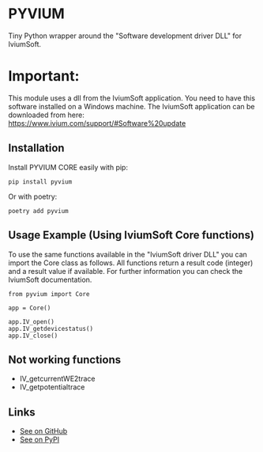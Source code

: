 # PYVIUM

Tiny Python wrapper around the "Software development driver DLL" for IviumSoft.

# Important:
This module uses a dll from the IviumSoft application. You need to have this software installed on a Windows machine. The IviumSoft application can be downloaded from here: https://www.ivium.com/support/#Software%20update

## Installation

Install PYVIUM CORE easily with pip:

```
pip install pyvium
```

Or with poetry:

```
poetry add pyvium
```

## Usage Example (Using IviumSoft Core functions)

To use the same functions available in the "IviumSoft driver DLL" you can import the Core class as follows. All functions return a result code (integer) and a result value if available. For further information you can check the IviumSoft documentation.

```
from pyvium import Core

app = Core()

app.IV_open()
app.IV_getdevicestatus()
app.IV_close()
```

<!-- ## Usage Example (Using Pyvium methods)

This is a wrapper around the Core functions that adds a few things:
- Exception management
- New functionalities

```
from pyvium import Pyvium

app = Pyvium()

app.connect_device()
``` -->


## Not working functions
- IV_getcurrentWE2trace
- IV_getpotentialtrace

## Links

* [See on GitHub](https://github.com/sftec/pyvium)
* [See on PyPI](https://pypi.org/project/pyvium)
